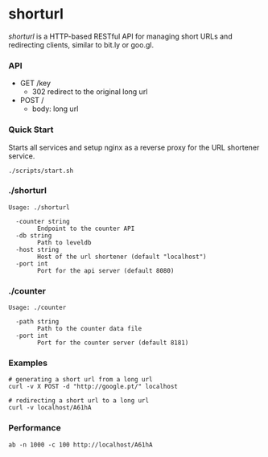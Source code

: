 # shorturl

*shorturl* is a HTTP-based RESTful API for managing short URLs and redirecting clients, similar to bit.ly or goo.gl.

### API

- GET /key
  - 302 redirect to the original long url
- POST /
  - body: long url
  
### Quick Start

Starts all services and setup nginx as a reverse proxy for the URL shortener service.

```
./scripts/start.sh
```
  
### ./shorturl

```
Usage: ./shorturl

  -counter string
        Endpoint to the counter API
  -db string
        Path to leveldb
  -host string
        Host of the url shortener (default "localhost")
  -port int
        Port for the api server (default 8080)
```

### ./counter

```
Usage: ./counter

  -path string
        Path to the counter data file
  -port int
        Port for the counter server (default 8181)
```

### Examples

```
# generating a short url from a long url
curl -v X POST -d "http://google.pt/" localhost

# redirecting a short url to a long url
curl -v localhost/A61hA
```

### Performance

```
ab -n 1000 -c 100 http://localhost/A61hA
```
